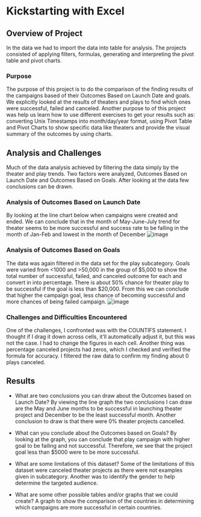 # Kickstarting with Excel

## Overview of Project 
In the data we had to import the data into table for analysis. The projects consisted of applying filters, formulas, generating and interpreting the pivot table and pivot charts.

### Purpose
The purpose of this project is to do the comparison of the finding results of the campaigns based of their Outcomes Based on Launch Date and goals. We explicitly looked at the results of theaters and plays to find which ones were successful, failed and canceled.
Another purpose to of this project was help us learn how to use different exercises to get your results such as: converting Unix Timestamps into month/day/year format, using Pivot Table and Pivot Charts to show specific data like theaters and provide the visual summary of the outcomes by using charts.

## Analysis and Challenges
Much of the data analysis achieved by filtering the data simply by the theater and play trends. 
Two factors were analyzed, Outcomes Based on Launch Date and Outcomes Based on Goals.
After looking at the data few conclusions can be drawn.

### Analysis of Outcomes Based on Launch Date
By looking at the line chart below when campaigns were created and ended. We can conclude that in the month of May-June-July trend for theater seems to be more successful and success rate to be falling in the month of Jan-Feb and lowest in the month of December
![image](https://user-images.githubusercontent.com/120526544/209026287-25fb5b50-5bd1-46d8-af60-e523cf2670a2.png)

### Analysis of Outcomes Based on Goals
The data was again filtered in the data set for the play subcategory. Goals were varied from <1000 and >50,000 in the group of $5,000 to show the total number of successful, failed, and canceled outcome for each and convert in into percentage. There is about 50% chance for theater play to be successful if the goal is less than $20,000. From this we can conclude that higher the campaign goal, less chance of becoming successful and more chances of being failed campaign.
![image](https://user-images.githubusercontent.com/120526544/209026350-6d4846bf-ebda-4543-ab5a-d504086cefb8.png)

### Challenges and Difficulties Encountered
One of the challenges, I confronted was with the COUNTIFS statement. I thought if I drag it down across cells, it’ll automatically adjust it, but this was not the case. I had to change the figures in each cell. Another thing was percentage canceled projects had zeros, which I checked and verified the formula for accuracy. I filtered the raw data to confirm my finding about 0 plays canceled. 

## Results

- What are two conclusions you can draw about the Outcomes based on Launch Date?
By viewing the line graph the two conclusions I can draw are the May and June months to be successful in launching theater project and December to be the least successful month. Another conclusion to draw is that there were 0% theater projects cancelled. 

- What can you conclude about the Outcomes based on Goals?
By looking at the graph, you can conclude that play campaign with higher goal to be failing and not successful. Therefore, we see that the project goal less than $5000 were to be more successful.

- What are some limitations of this dataset?
Some of the limitations of this dataset were canceled theater projects as there were not examples given in subcategory. Another was to identify the gender to help determine the targeted audience. 
- What are some other possible tables and/or graphs that we could create?
A graph to show the comparison of the countries in determining which campaigns are more successful in certain countries.

